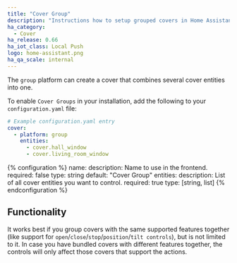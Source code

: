 ```yaml
---
title: "Cover Group"
description: "Instructions how to setup grouped covers in Home Assistant."
ha_category:
  - Cover
ha_release: 0.66
ha_iot_class: Local Push
logo: home-assistant.png
ha_qa_scale: internal
---
```


The `group` platform can create a cover that combines several cover entities into one.

To enable `Cover Groups` in your installation, add the following to your `configuration.yaml` file:

```yaml
# Example configuration.yaml entry
cover:
  - platform: group
    entities:
      - cover.hall_window
      - cover.living_room_window
```

{% configuration %}
  name:
    description: Name to use in the frontend.
    required: false
    type: string
    default: "Cover Group"
  entities:
    description: List of all cover entities you want to control.
    required: true
    type: [string, list]
{% endconfiguration %}

## Functionality

It works best if you group covers with the same supported features together (like support for `open`/`close`/`stop`/`position`/`tilt controls`), but is not limited to it. In case you have bundled covers with different features together, the controls will only affect those covers that support the actions.
